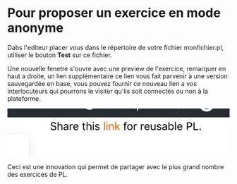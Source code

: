 
# Pour proposer un exercice en mode anonyme

Dabs l'editeur placer vous dans le répertoire de votre fichier monfichier.pl,
utiliser le bouton **Test** sur ce fichier.

Une nouvelle fenetre s'ouvre avec une preview de l'exercice, remarquer en haut a droite, un lien supplémentaire 
ce lien vous fait parvenir à une version sauvegardée en base, vous pouvez fournir ce nouveau lien 
a vos interlocuteurs qui pourrons le visiter qu'ils soit connectés ou non à la plateforme.

![Image du lien à suivre](lienpartageable.png)

Ceci est une innovation qui permet de partager avec le plus grand nombre des exercices de PL.

